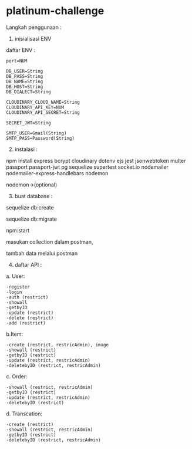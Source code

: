 # platinum-challenge
Langkah penggunaan :

1. inisialisasi ENV

daftar ENV : 
		
  	port=NUM
		
    DB_USER=String
    DB_PASS=String
    DB_NAME=String
    DB_HOST=String
    DB_DIALECT=String

    CLOUDINARY_CLOUD_NAME=String
    CLOUDINARY_API_KEY=NUM
    CLOUDINARY_API_SECRET=String

    SECRET_JWT=String

    SMTP_USER=Gmail(String)
    SMTP_PASS=Password(String)

2. instalasi :

  npm install express bcrypt cloudinary dotenv ejs jest jsonwebtoken multer passport passport-jwt pg sequelize supertest socket.io nodemailer nodemailer-express-handlebars nodemon 
  
	
nodemon->(optional)

3. buat database :

sequelize db:create

sequelize db:migrate

npm:start 
	
masukan collection dalam postman,
	
tambah data melalui postman

4. daftar API :

a. User:

    -register
    -login
    -auth (restrict)
    -showall
    -getbyID
    -update (restrict)
    -delete (restrict)
    -add (restrict)

b.Item:

    -create (restrict, restricAdmin), image
    -showall (restrict)
    -getbyID (restrict)
    -update (restrict, restricAdmin)
    -deletebyID (restrict, restricAdmin)


c. Order:

    -showall (restrict, restricAdmin)
    -getbyID (restrict)
    -update (restrict, restricAdmin)
    -deletebyID (restrict)


d. Transcation:

    -create (restrict)
    -showall (restrict, restricAdmin)
    -getbyID (restrict)
    -deletebyID (restrict, restricAdmin)

